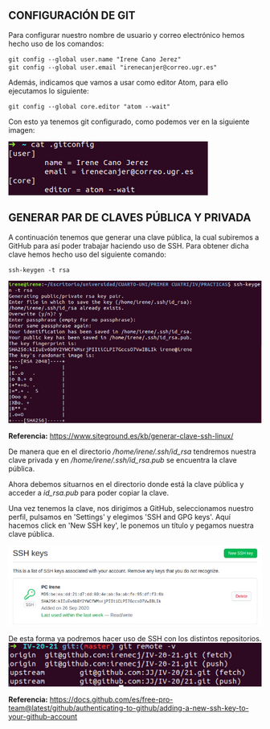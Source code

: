 ## CONFIGURACIÓN DE GIT
Para configurar nuestro nombre de usuario y correo electrónico hemos hecho uso de los comandos:
~~~
git config --global user.name "Irene Cano Jerez"
git config --global user.email "irenecanjer@correo.ugr.es"
~~~

Además, indicamos que vamos a usar como editor Atom, para ello ejecutamos lo siguiente:
~~~
git config --global core.editor "atom --wait"
~~~

Con esto ya tenemos git configurado, como podemos ver en la siguiente imagen:

![](imagenes/gitConfig.png)

## GENERAR PAR DE CLAVES PÚBLICA Y PRIVADA
A continuación tenemos que generar una clave pública, la cual subiremos a GitHub para así poder trabajar haciendo uso de SSH.
Para obtener dicha clave hemos hecho uso del siguiente comando:
~~~
ssh-keygen -t rsa
~~~
![](imagenes/clavePubPriv.png)

**Referencia:** https://www.siteground.es/kb/generar-clave-ssh-linux/

De manera que en el directorio */home/irene/.ssh/id_rsa* tendremos nuestra clave privada y en */home/irene/.ssh/id_rsa.pub* se encuentra la clave pública.

Ahora debemos situarnos en el directorio donde está la clave pública y acceder a *id_rsa.pub* para poder copiar la clave.

Una vez tenemos la clave, nos dirigimos a GitHub, seleccionamos nuestro perfil, pulsamos en 'Settings' y elegimos 'SSH and GPG keys'. Aquí hacemos click en 'New SSH key', le ponemos un título y pegamos nuestra clave pública.

![](imagenes/sshKey.png)

De esta forma ya podremos hacer uso de SSH con los distintos repositorios.
![](imagenes/usoSSH.png)

**Referencia:** https://docs.github.com/es/free-pro-team@latest/github/authenticating-to-github/adding-a-new-ssh-key-to-your-github-account
